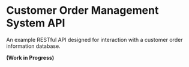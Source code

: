 # Customer Order Management System API
An example RESTful API designed for interaction with a customer order information database. 

**(Work in Progress)**
